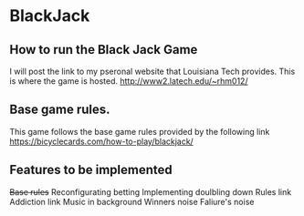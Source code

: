 # BlackJack



## How to run the Black Jack Game
I will post the link to  my pseronal website that Louisiana Tech provides. This is where the game is hosted.
http://www2.latech.edu/~rhm012/

## Base game rules.
This game follows the base game rules provided by the following link
https://bicyclecards.com/how-to-play/blackjack/

## Features to be implemented 
~~Base rules~~
Reconfigurating betting
Implementing doulbling down
Rules link
Addiction link
Music in background
Winners noise
Faliure's noise

